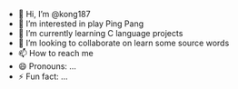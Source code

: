 - 👋 Hi, I’m @kong187
- 👀 I’m interested in play Ping Pang
- 🌱 I’m currently learning C language projects
- 💞️ I’m looking to collaborate on learn some source words
- 📫 How to reach me 
- 😄 Pronouns: ...
- ⚡ Fun fact: ...

<!---
kong187/kong187 is a ✨ special ✨ repository because its `README.md` (this file) appears on your GitHub profile.
You can click the Preview link to take a look at your changes.
--->
